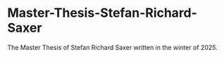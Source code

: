 # Master-Thesis-Stefan-Richard-Saxer
The Master Thesis of Stefan Richard Saxer written in the winter of 2025.
